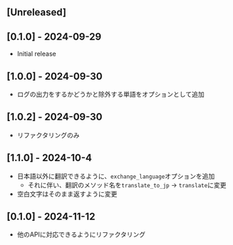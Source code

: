 ## [Unreleased]

## [0.1.0] - 2024-09-29

- Initial release

## [1.0.0] - 2024-09-30

- ログの出力をするかどうかと除外する単語をオプションとして追加

## [1.0.2] - 2024-09-30

- リファクタリングのみ

## [1.1.0] - 2024-10-4

- 日本語以外に翻訳できるように、`exchange_language`オプションを追加
  - それに伴い、翻訳のメソッド名を`translate_to_jp` -> `translate`に変更
- 空白文字はそのまま返すように変更

## [0.1.0] - 2024-11-12

- 他のAPIに対応できるようにリファクタリング
